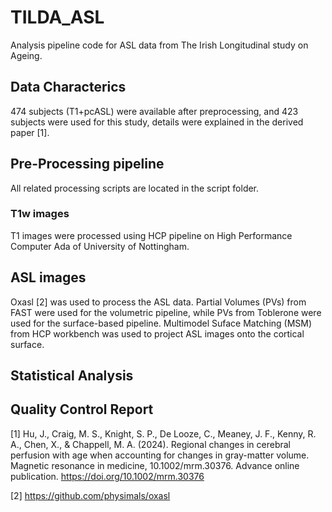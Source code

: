 # TILDA_ASL
Analysis pipeline code for ASL data from The Irish Longitudinal study on Ageing.


## Data Characterics

474 subjects (T1+pcASL) were available after preprocessing, and 423 subjects were used for this study, details were explained in the derived paper [1].

## Pre-Processing pipeline

All related processing scripts are located in the script folder.

### T1w images

T1 images were processed using HCP pipeline on High Performance Computer Ada of University of Nottingham.

## ASL images

Oxasl [2] was used to process the ASL data. Partial Volumes (PVs) from FAST were used for the volumetric pipeline, while PVs from Toblerone were used for the surface-based pipeline. Multimodel Suface Matching (MSM) from HCP workbench was used to project ASL images onto the cortical surface. 


## Statistical Analysis


## Quality Control Report



[1] Hu, J., Craig, M. S., Knight, S. P., De Looze, C., Meaney, J. F., Kenny, R. A., Chen, X., & Chappell, M. A. (2024). Regional changes in cerebral perfusion with age when accounting for changes in gray-matter volume. Magnetic resonance in medicine, 10.1002/mrm.30376. Advance online publication. https://doi.org/10.1002/mrm.30376

[2] https://github.com/physimals/oxasl


